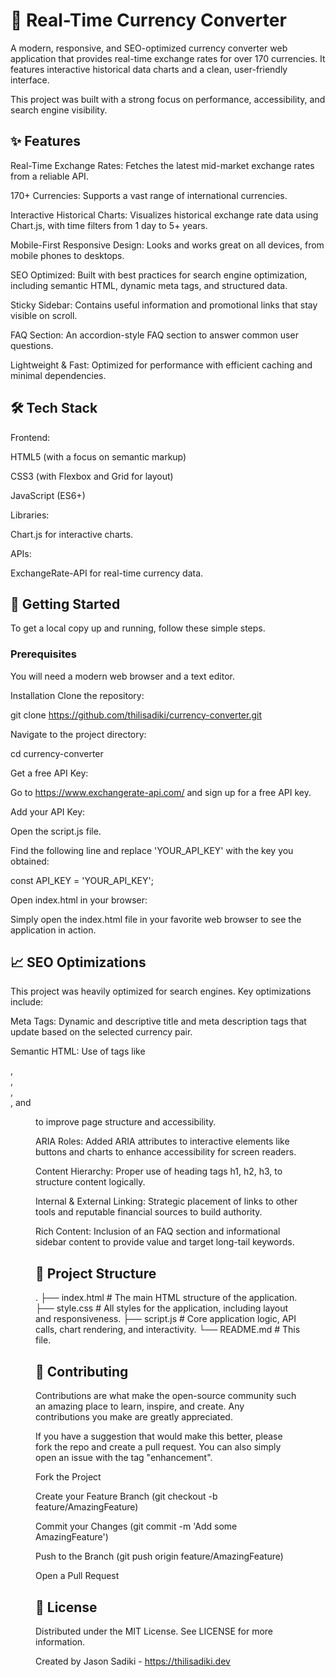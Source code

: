 # 💱 Real-Time Currency Converter
A modern, responsive, and SEO-optimized currency converter web application that provides real-time exchange rates for over 170 currencies. It features interactive historical data charts and a clean, user-friendly interface.

This project was built with a strong focus on performance, accessibility, and search engine visibility.

## ✨ Features
Real-Time Exchange Rates: Fetches the latest mid-market exchange rates from a reliable API.

170+ Currencies: Supports a vast range of international currencies.

Interactive Historical Charts: Visualizes historical exchange rate data using Chart.js, with time filters from 1 day to 5+ years.

Mobile-First Responsive Design: Looks and works great on all devices, from mobile phones to desktops.

SEO Optimized: Built with best practices for search engine optimization, including semantic HTML, dynamic meta tags, and structured data.

Sticky Sidebar: Contains useful information and promotional links that stay visible on scroll.

FAQ Section: An accordion-style FAQ section to answer common user questions.

Lightweight & Fast: Optimized for performance with efficient caching and minimal dependencies.

## 🛠️ Tech Stack
Frontend:

HTML5 (with a focus on semantic markup)

CSS3 (with Flexbox and Grid for layout)

JavaScript (ES6+)

Libraries:

Chart.js for interactive charts.

APIs:

ExchangeRate-API for real-time currency data.

## 🚀 Getting Started
To get a local copy up and running, follow these simple steps.

### Prerequisites
You will need a modern web browser and a text editor.

Installation
Clone the repository:

git clone https://github.com/thilisadiki/currency-converter.git

Navigate to the project directory:

cd currency-converter

Get a free API Key:

Go to https://www.exchangerate-api.com/ and sign up for a free API key.

Add your API Key:

Open the script.js file.

Find the following line and replace 'YOUR_API_KEY' with the key you obtained:

const API_KEY = 'YOUR_API_KEY'; 

Open index.html in your browser:

Simply open the index.html file in your favorite web browser to see the application in action.

## 📈 SEO Optimizations
This project was heavily optimized for search engines. Key optimizations include:

Meta Tags: Dynamic and descriptive title and meta description tags that update based on the selected currency pair.

Semantic HTML: Use of tags like <main>, <section>, <aside>, <nav>, and <figure> to improve page structure and accessibility.

ARIA Roles: Added ARIA attributes to interactive elements like buttons and charts to enhance accessibility for screen readers.

Content Hierarchy: Proper use of heading tags h1, h2, h3, to structure content logically.

Internal & External Linking: Strategic placement of links to other tools and reputable financial sources to build authority.

Rich Content: Inclusion of an FAQ section and informational sidebar content to provide value and target long-tail keywords.

## 📁 Project Structure
.
├── index.html      # The main HTML structure of the application.
├── style.css       # All styles for the application, including layout and responsiveness.
├── script.js       # Core application logic, API calls, chart rendering, and interactivity.
└── README.md       # This file.

## 🤝 Contributing
Contributions are what make the open-source community such an amazing place to learn, inspire, and create. Any contributions you make are greatly appreciated.

If you have a suggestion that would make this better, please fork the repo and create a pull request. You can also simply open an issue with the tag "enhancement".

Fork the Project

Create your Feature Branch (git checkout -b feature/AmazingFeature)

Commit your Changes (git commit -m 'Add some AmazingFeature')

Push to the Branch (git push origin feature/AmazingFeature)

Open a Pull Request

## 📄 License
Distributed under the MIT License. See LICENSE for more information.

Created by Jason Sadiki - https://thilisadiki.dev
